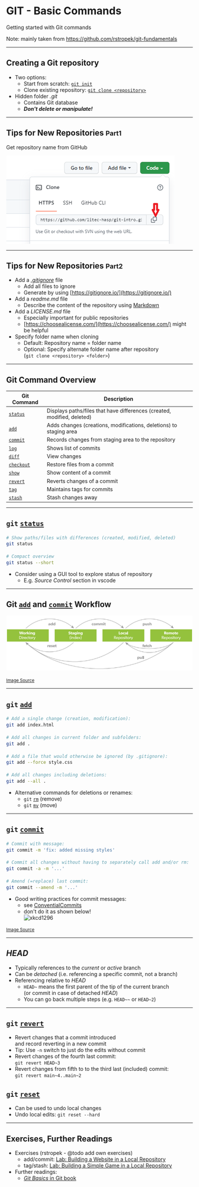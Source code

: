# GIT - Basic Commands

Getting started with Git commands

Note:
mainly taken from <https://github.com/rstropek/git-fundamentals>

---

## Creating a Git repository

- Two options:
  - Start from scratch: [`git init`](https://git-scm.com/docs/git-init)
  - Clone existing repository: [`git clone <repository>`](https://git-scm.com/docs/git-clone)
- Hidden folder *.git*
  - Contains Git database
  - ***Don't delete or manipulate!***

---

## Tips for New Repositories <small>Part1</small>

Get repository name from GitHub

![GitHub get repository name](./img/github-get-repo.png)

---

## Tips for New Repositories <small>Part2</small>

- Add a [*.gitignore*](https://git-scm.com/docs/gitignore) file
  - Add all files to ignore
  - Generate by using [https://gitignore.io/](https://gitignore.io/)
- Add a *readme.md* file
  - Describe the content of the repository using [Markdown](https://en.wikipedia.org/wiki/Markdown)
- Add a *LICENSE.md* file
  - Especially important for public repositories
  - [https://choosealicense.com/](https://choosealicense.com/) might be helpful
- Specify folder name when cloning
  - Default: Repository name = folder name
  - Optional: Specify alternate folder name after repository<br>(`git clone <repository> <folder>`)

---

## Git Command Overview

| Git Command                                         | Description                                                             |
| --------------------------------------------------- | ----------------------------------------------------------------------- |
| [`status`](https://git-scm.com/docs/git-status)     | Displays paths/files that have differences (created, modified, deleted) |
| [`add`](https://git-scm.com/docs/git-add)           | Adds changes (creations, modifications, deletions) to staging area      |
| [`commit`](https://git-scm.com/docs/git-commit)     | Records changes from staging area to the repository                     |
| [`log`](https://git-scm.com/docs/git-log)           | Shows list of commits                                                   |
| [`diff`](https://git-scm.com/docs/git-diff)         | View changes                                                            |
| [`checkout`](https://git-scm.com/docs/git-checkout) | Restore files from a commit                                             |
| [`show`](https://git-scm.com/docs/git-show)         | Show content of a commit                                                |
| [`revert`](https://git-scm.com/docs/git-revert)     | Reverts changes of a commit                                             |
| [`tag`](https://git-scm.com/docs/git-tag)           | Maintains tags for commits                                              |
| [`stash`](https://git-scm.com/docs/git-stash)       | Stash changes away                                                      |

---

## `git` [`status`](https://git-scm.com/docs/git-status)

```bash
# Show paths/files with differences (created, modified, deleted)
git status

# Compact overview
git status --short
```

- Consider using a GUI tool to explore status of repository
  - E.g. *Source Control* section in vscode

---

## Git [`add`](https://git-scm.com/docs/git-add) and [`commit`](https://git-scm.com/docs/git-commit) Workflow

![workflow](img/git-state-diagram_(c)JREBEL.png)

<small>[Image Source](https://www.jrebel.com/blog/git-cheat-sheet)</small>

---

## `git` [`add`](https://git-scm.com/docs/git-add)

```bash
# Add a single change (creation, modification):
git add index.html

# Add all changes in current folder and subfolders:
git add .

# Add a file that would otherwise be ignored (by .gitignore):
git add --force style.css

# Add all changes including deletions: 
git add --all .

```

- Alternative commands for deletions or renames:
  - `git` [`rm`](https://git-scm.com/docs/git-rm) (remove)
  - `git` [`mv`](https://git-scm.com/docs/git-mv) (move)

---

## `git` [`commit`](https://git-scm.com/docs/git-commit)

```bash
# Commit with message:
git commit -m 'fix: added missing styles'

# Commit all changes without having to separately call add and/or rm:
git commit -a -m '...'

# Amend (=replace) last commit:
git commit --amend -m '...'
```

- Good writing practices for commit messages:
  - see [ConventialCommits](https://www.conventionalcommits.org/en/v1.0.0/)
  - don't do it as shown below!<br>
    ![xkcd1296](https://imgs.xkcd.com/comics/git_commit.png)

<small>[Image Source](https://imgs.xkcd.com/comics/git_commit.png)</small>

---

## *HEAD*

- Typically references to the *current* or *active* branch
- Can be *detached* (i.e. referencing a specific commit, not a branch)
- Referencing relative to *HEAD*
  - `HEAD~` means the first parent of the tip of the current branch<br> (or commit in case of detached *HEAD*)
  - You can go back multiple steps (e.g. `HEAD~~` or `HEAD~2`)

---

## `git` [`revert`](https://git-scm.com/docs/git-revert)

- Revert changes that a commit introduced<br> and record reverting in a new commit
- Tip: Use `-n` switch to just do the edits without commit
- Revert changes of the fourth last commit:<br> `git revert HEAD~3`
- Revert changes from fifth to to the third last (included) commit:<br>
  `git revert main~4..main~2`

## `git` [`reset`](https://git-scm.com/docs/git-reset)

- Can be used to undo local changes
- Undo local edits: `git reset --hard`

---

## Exercises, Further Readings

- Exercises (rstropek - @todo add own exercises)
  - add/commit: [Lab: Building a Website in a Local Repository](https://github.com/rstropek/git-fundamentals/blob/master/content/labs/0020-local-repo.md)
  - tag/stash: [Lab: Building a Simple Game in a Local Repository](https://github.com/rstropek/git-fundamentals/blob/master/content/labs/0030-tags-stashing.md)
- Further readings:
  - [*Git Basics* in Git book](https://git-scm.com/book/en/v2/Git-Basics-Getting-a-Git-Repository)
